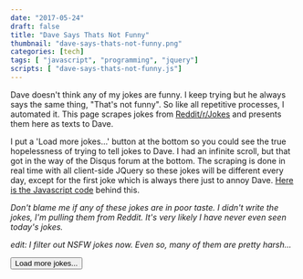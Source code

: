 ```yaml
---
date: "2017-05-24"
draft: false
title: "Dave Says Thats Not Funny"
thumbnail: "dave-says-thats-not-funny.png"
categories: [tech]
tags: [ "javascript", "programming", "jquery"]
scripts: [ "dave-says-thats-not-funny.js"]
---
```

Dave doesn't think any of my jokes are funny. I keep trying but he always says the same thing, "That's not funny". So like all repetitive processes, I automated it. This page scrapes jokes from [Reddit/r/Jokes](http://www.reddit.com/r/Jokes) and presents them here as texts to Dave.

<!--more-->

I put a 'Load more jokes...' button at the bottom so you could see the true hopelessness of trying to tell jokes to Dave. I had an infinite scroll, but that got in the way of the Disqus forum at the bottom. The scraping is done in real time with all client-side JQuery so these jokes will be different every day, except for the first joke which is always there just to annoy Dave. [Here is the Javascript code](/js/dave-says-thats-not-funny.js) behind this.

*Don't blame me if any of these jokes are in poor taste. I didn't write the jokes, I'm pulling them from Reddit. It's very likely I have never even seen today's jokes.*

*edit: I filter out NSFW jokes now. Even so, many of them are pretty harsh...*

<div id="joke-container">
<div id="insert-joke-here">
<input type=button value="Load more jokes..." onclick="loadMoreJokes()"</div>
</div>
<br>